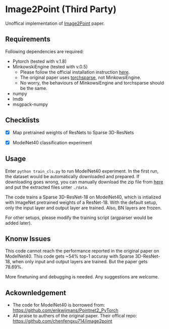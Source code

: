 # Image2Point (Third Party)
Unoffical implementation of [Image2Point](https://arxiv.org/abs/2106.04180) paper.


## Requirements
Following dependencies are required:
- Pytorch (tested with v.1.8)
- MinkowskiEngine (tested with v.0.5)
  - Please follow the official installation instruction [here](https://github.com/NVIDIA/MinkowskiEngine).
  - The original paper uses [torchsparse](https://github.com/mit-han-lab/torchsparse), not MinkowsiEngine.
  - No worry, the behaviours of MinkowsiEngine and torchsparse should be the same.
- numpy
- lmdb
- msgpack-numpy

## Checklists
- [X] Map pretrained weights of ResNets to Sparse 3D-ResNets
- [X] ModelNet40 classification experiment


## Usage
Enter `python train_cls.py` to run ModelNet40 experiment. In the first run, the dataset would be automatically downloaded and prepared. 
If downloading goes wrong, you can manually download the zip file from 
[here](https://shapenet.cs.stanford.edu/media/modelnet40_normal_resampled.zip) and put the extracted files unter `./data`.

The code trains a Sparse 3D-ResNet-18 on ModelNet40, which is intialized with ImageNet pretrained weights of a ResNet-18. With the default setup,
only the input layer and output layer are trained. Also, BN layers are frozen. 

For other setups, please modify the training script (argparser would be added later).


## Knonw Issues
This code cannot reach the performance reported in the original paper on ModelNet40. This code gets ~54% top-1 accuray with Sparse 3D-ResNet-18, 
when only input and output layers are trained. But the paper gets 78.69%.

More finetuning and debugging is needed. Any suggestions are welcome.


## Ackownledgement
- The code for ModelNet40 is borrowed from: https://github.com/erikwijmans/Pointnet2_PyTorch 
- All praise to authers of the original paper. Their offical repo: https://github.com/chenfengxu714/image2point
